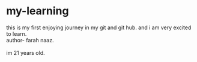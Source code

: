 # my-learning
this is my first enjoying journey in my git and git hub. and  i am very excited to learn.
<br>
author- farah naaz.   
<br>
im 21 years old. 
